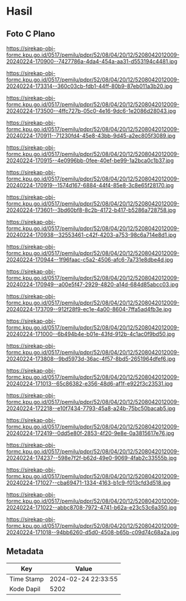 # Hasil

## Foto C Plano

https://sirekap-obj-formc.kpu.go.id/0517/pemilu/pdpr/52/08/04/20/12/5208042012009-20240224-170900--7427786a-4da4-454a-aa31-d553194c4481.jpg

https://sirekap-obj-formc.kpu.go.id/0517/pemilu/pdpr/52/08/04/20/12/5208042012009-20240224-173314--360c03cb-fdb1-44ff-80b9-87eb011a3b20.jpg

https://sirekap-obj-formc.kpu.go.id/0517/pemilu/pdpr/52/08/04/20/12/5208042012009-20240224-173500--4ffc727b-05c0-4e16-9dc6-1e2086d28043.jpg

https://sirekap-obj-formc.kpu.go.id/0517/pemilu/pdpr/52/08/04/20/12/5208042012009-20240224-170911--71230fd4-45e8-43bb-9d45-a2ec805f3089.jpg

https://sirekap-obj-formc.kpu.go.id/0517/pemilu/pdpr/52/08/04/20/12/5208042012009-20240224-170915--4e0996bb-0fee-40ef-be99-1a2bca0c1b37.jpg

https://sirekap-obj-formc.kpu.go.id/0517/pemilu/pdpr/52/08/04/20/12/5208042012009-20240224-170919--1574d167-6884-44f4-85e8-3c8e65f28170.jpg

https://sirekap-obj-formc.kpu.go.id/0517/pemilu/pdpr/52/08/04/20/12/5208042012009-20240224-173601--3bd60bf8-8c2b-4172-b417-b5286a728758.jpg

https://sirekap-obj-formc.kpu.go.id/0517/pemilu/pdpr/52/08/04/20/12/5208042012009-20240224-170938--32553461-c42f-4203-a753-98c6a714e8d1.jpg

https://sirekap-obj-formc.kpu.go.id/0517/pemilu/pdpr/52/08/04/20/12/5208042012009-20240224-170944--1f96faac-c5a2-4506-afc6-7a731e8dbe4d.jpg

https://sirekap-obj-formc.kpu.go.id/0517/pemilu/pdpr/52/08/04/20/12/5208042012009-20240224-170949--a00e5f47-2929-4820-a14d-684d85abcc03.jpg

https://sirekap-obj-formc.kpu.go.id/0517/pemilu/pdpr/52/08/04/20/12/5208042012009-20240224-173709--912f28f9-ec1e-4a00-8604-7ffa5ad4fb3e.jpg

https://sirekap-obj-formc.kpu.go.id/0517/pemilu/pdpr/52/08/04/20/12/5208042012009-20240224-171000--6b494b4e-b01e-43fd-912b-4c1ac0f9bd50.jpg

https://sirekap-obj-formc.kpu.go.id/0517/pemilu/pdpr/52/08/04/20/12/5208042012009-20240224-173808--9bd5973d-36ac-4f57-8bd5-2651964dfef6.jpg

https://sirekap-obj-formc.kpu.go.id/0517/pemilu/pdpr/52/08/04/20/12/5208042012009-20240224-171013--65c86382-e356-48d6-af1f-e922f3c23531.jpg

https://sirekap-obj-formc.kpu.go.id/0517/pemilu/pdpr/52/08/04/20/12/5208042012009-20240224-172218--e10f7434-7793-45a8-a24b-75bc50bacab5.jpg

https://sirekap-obj-formc.kpu.go.id/0517/pemilu/pdpr/52/08/04/20/12/5208042012009-20240224-172419--0dd5e80f-2853-4f20-9e8e-0a3815617e76.jpg

https://sirekap-obj-formc.kpu.go.id/0517/pemilu/pdpr/52/08/04/20/12/5208042012009-20240224-174237--598e7f2f-b62d-49e0-9069-4fab2c33555b.jpg

https://sirekap-obj-formc.kpu.go.id/0517/pemilu/pdpr/52/08/04/20/12/5208042012009-20240224-171027--cba69471-1334-4163-b1c9-f013cfd3d518.jpg

https://sirekap-obj-formc.kpu.go.id/0517/pemilu/pdpr/52/08/04/20/12/5208042012009-20240224-171022--abbc8708-7972-4741-b62a-e23c53c6a350.jpg

https://sirekap-obj-formc.kpu.go.id/0517/pemilu/pdpr/52/08/04/20/12/5208042012009-20240224-171018--94bb6260-d5d0-4508-b65b-c09d74c68a2a.jpg


## Metadata

| Key        | Value               |
| ---------- | ------------------- |
| Time Stamp | 2024-02-24 22:33:55 |
| Kode Dapil | 5202                |



